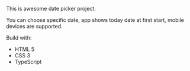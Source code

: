 This is awesome date picker project.

You can choose specific date, app shows today date at first start, mobile devices are supported.

Build with:

- HTML 5
- CSS 3
- TypeScript
